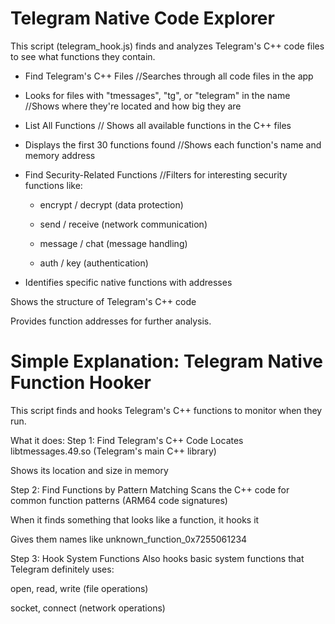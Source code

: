 # Telegram Native Code Explorer
This script (telegram_hook.js) finds and analyzes Telegram's C++ code files to see what functions they contain.

* Find Telegram's C++ Files //Searches through all code files in the app

* Looks for files with "tmessages", "tg", or "telegram" in the name //Shows where they're located and how big they are

* List All Functions // Shows all available functions in the C++ files

* Displays the first 30 functions found //Shows each function's name and memory address

* Find Security-Related Functions //Filters for interesting security functions like:

  * encrypt / decrypt (data protection)

  * send / receive (network communication)

  * message / chat (message handling)

  * auth / key (authentication)


* Identifies specific native functions with addresses

Shows the structure of Telegram's C++ code

Provides function addresses for further analysis.






# Simple Explanation: Telegram Native Function Hooker
This script finds and hooks Telegram's C++ functions to monitor when they run.

What it does:
Step 1: Find Telegram's C++ Code
Locates libtmessages.49.so (Telegram's main C++ library)

Shows its location and size in memory

Step 2: Find Functions by Pattern Matching
Scans the C++ code for common function patterns (ARM64 code signatures)

When it finds something that looks like a function, it hooks it

Gives them names like unknown_function_0x7255061234

Step 3: Hook System Functions
Also hooks basic system functions that Telegram definitely uses:

open, read, write (file operations)

socket, connect (network operations)










